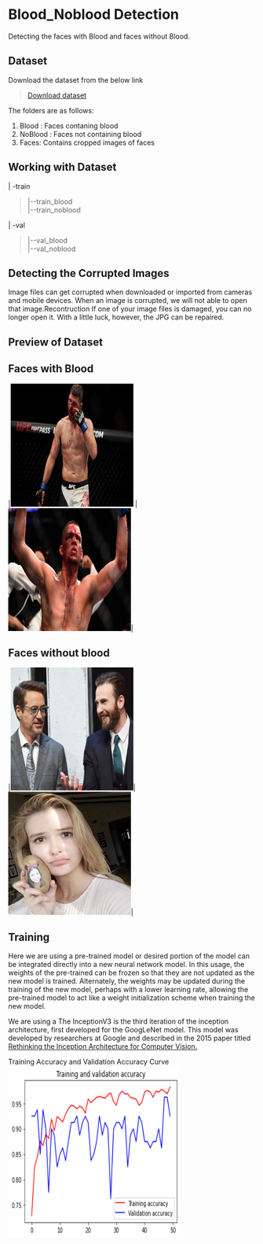 # Blood_Noblood Detection
Detecting the faces with Blood and faces without Blood.
## Dataset
Download the dataset from the below link

>[Download dataset](https://drive.google.com/file/d/1tcdLZymFiw36lzu95zgCAQzudi0Wxma5/view?usp=sharing)

The folders are as follows: <br/>
1. Blood : Faces contaning blood <br/>
2. NoBlood : Faces not containing blood <br/>
3. Faces: Contains cropped images of faces <br/>
## Working with Dataset

 | -train <br/>
 > |--train_blood <br/>
 > |--train_noblood <br/>
 
 | -val <br/>
 > |--val_blood <br/>
 > |--val_noblood <br/>
 
## Detecting the Corrupted Images
Image files can get corrupted when downloaded or imported from cameras and mobile devices. When an image is corrupted, we will not able to open that image.Recontruction
If one of your image files is damaged, you can no longer open it. With a little luck, however, the JPG can be repaired.

## Preview of Dataset
## Faces with Blood
|<img src=https://github.com/Monishraj50/Blood_Noblood/blob/master/img/blood_1.jpg width='250' height='250' /> |
<img src=https://github.com/Monishraj50/Blood_Noblood/blob/master/img/blood_100.jpg width='250' height='250' />|
## Faces without blood
|<img src=https://github.com/Monishraj50/Blood_Noblood/blob/master/img/noblood_10.jpg width='250' height='250' />|
<img src=https://github.com/Monishraj50/Blood_Noblood/blob/master/img/noblood_102.jpg width='250' height='250' />|

## Training
Here we are using a  pre-trained model or desired portion of the model can be integrated directly into a new neural network model. In this usage, the weights of the pre-trained can be frozen so that they are not updated as the new model is trained. Alternately, the weights may be updated during the training of the new model, perhaps with a lower learning rate, allowing the pre-trained model to act like a weight initialization scheme when training the new model.

We are using a The InceptionV3 is the third iteration of the inception architecture, first developed for the GoogLeNet model.
This model was developed by researchers at Google and described in the 2015 paper titled [Rethinking the Inception Architecture for Computer Vision.](https://arxiv.org/abs/1512.00567)

Training Accuracy and Validation Accuracy Curve 
<img src=https://github.com/Monishraj50/Blood_Noblood/blob/master/img/acc.png width='350' height='350' />




